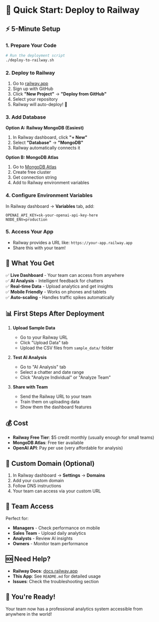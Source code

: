 # 🚀 Quick Start: Deploy to Railway

## ⚡ 5-Minute Setup

### 1. Prepare Your Code
```bash
# Run the deployment script
./deploy-to-railway.sh
```

### 2. Deploy to Railway
1. Go to [railway.app](https://railway.app)
2. Sign up with GitHub
3. Click **"New Project"** → **"Deploy from GitHub"**
4. Select your repository
5. Railway will auto-deploy! 🎉

### 3. Add Database
**Option A: Railway MongoDB (Easiest)**
1. In Railway dashboard, click **"+ New"**
2. Select **"Database"** → **"MongoDB"**
3. Railway automatically connects it

**Option B: MongoDB Atlas**
1. Go to [MongoDB Atlas](https://www.mongodb.com/atlas)
2. Create free cluster
3. Get connection string
4. Add to Railway environment variables

### 4. Configure Environment Variables
In Railway dashboard → **Variables** tab, add:

```
OPENAI_API_KEY=sk-your-openai-api-key-here
NODE_ENV=production
```

### 5. Access Your App
- Railway provides a URL like: `https://your-app.railway.app`
- Share this with your team!

## 🎯 What You Get

✅ **Live Dashboard** - Your team can access from anywhere  
✅ **AI Analysis** - Intelligent feedback for chatters  
✅ **Real-time Data** - Upload analytics and get insights  
✅ **Mobile Friendly** - Works on phones and tablets  
✅ **Auto-scaling** - Handles traffic spikes automatically  

## 📊 First Steps After Deployment

1. **Upload Sample Data**
   - Go to your Railway URL
   - Click "Upload Data" tab
   - Upload the CSV files from `sample_data/` folder

2. **Test AI Analysis**
   - Go to "AI Analysis" tab
   - Select a chatter and date range
   - Click "Analyze Individual" or "Analyze Team"

3. **Share with Team**
   - Send the Railway URL to your team
   - Train them on uploading data
   - Show them the dashboard features

## 💰 Cost

- **Railway Free Tier**: $5 credit monthly (usually enough for small teams)
- **MongoDB Atlas**: Free tier available
- **OpenAI API**: Pay per use (very affordable for analysis)

## 🔧 Custom Domain (Optional)

1. In Railway dashboard → **Settings** → **Domains**
2. Add your custom domain
3. Follow DNS instructions
4. Your team can access via your custom URL

## 📱 Team Access

Perfect for:
- **Managers** - Check performance on mobile
- **Sales Team** - Upload daily analytics
- **Analysts** - Review AI insights
- **Owners** - Monitor team performance

## 🆘 Need Help?

- **Railway Docs**: [docs.railway.app](https://docs.railway.app)
- **This App**: See `README.md` for detailed usage
- **Issues**: Check the troubleshooting section

## 🎉 You're Ready!

Your team now has a professional analytics system accessible from anywhere in the world!
